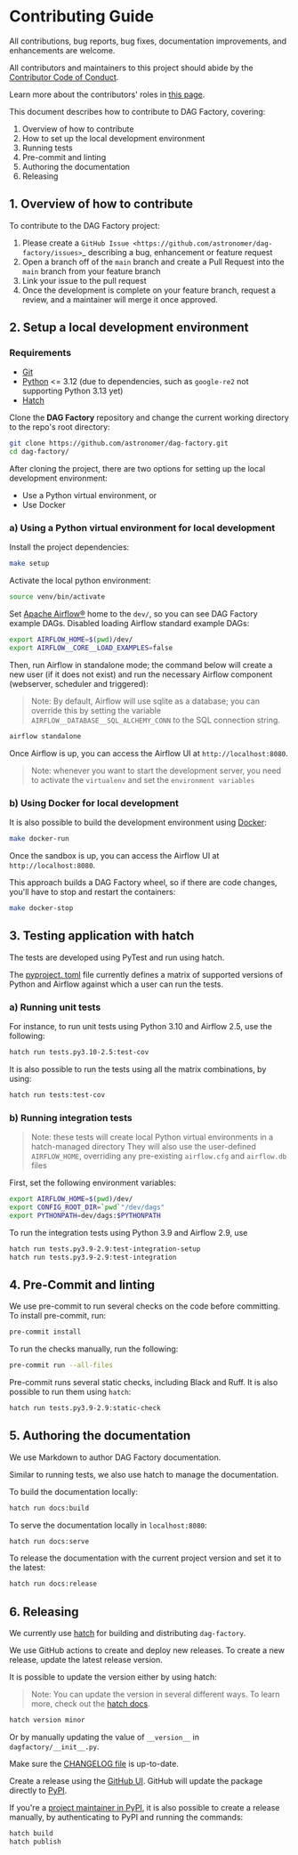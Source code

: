 # Contributing Guide

All contributions, bug reports, bug fixes, documentation improvements, and enhancements are welcome.

All contributors and maintainers to this project should abide by the
[Contributor Code of Conduct](code_of_conduct.md).

Learn more about the contributors' roles in [this page](roles.md).

This document describes how to contribute to DAG Factory, covering:

1. Overview of how to contribute
2. How to set up the local development environment
3. Running tests
4. Pre-commit and linting
5. Authoring the documentation
6. Releasing

## 1. Overview of how to contribute

To contribute to the DAG Factory project:

1. Please create a `GitHub Issue <https://github.com/astronomer/dag-factory/issues>`_ describing a bug, enhancement or feature request
2. Open a branch off of the ``main`` branch and create a Pull Request into the ``main`` branch from your feature branch
3. Link your issue to the pull request
4. Once the development is complete on your feature branch, request a review, and a maintainer will merge it once approved.

## 2. Setup a local development environment

### Requirements

* [Git](https://git-scm.com/)
* [Python](https://www.python.org/) <= 3.12 (due to dependencies, such as ``google-re2`` not supporting Python 3.13 yet)
* [Hatch](https://hatch.pypa.io/latest/)

Clone the **DAG Factory** repository and change the current working directory to the repo's root directory:

```bash
git clone https://github.com/astronomer/dag-factory.git
cd dag-factory/
```

After cloning the project, there are two options for setting up the local development environment:

* Use a Python virtual environment, or
* Use Docker

### a) Using a Python virtual environment for local development

Install the project dependencies:

```bash
make setup
```

Activate the local python environment:

```bash
source venv/bin/activate
```

Set [Apache Airflow®](https://airflow.apache.org/) home to the ``dev/``, so you can see DAG Factory example DAGs.
Disabled loading Airflow standard example DAGs:

```bash
export AIRFLOW_HOME=$(pwd)/dev/
export AIRFLOW__CORE__LOAD_EXAMPLES=false
```

Then, run Airflow in standalone mode; the command below will create a new user (if it does not exist) and run the necessary Airflow component (webserver, scheduler and triggered):

> Note: By default, Airflow will use sqlite as a database; you can override this by setting the variable ``AIRFLOW__DATABASE__SQL_ALCHEMY_CONN`` to the SQL connection string.

```bash
airflow standalone
```

Once Airflow is up, you can access the Airflow UI at ``http://localhost:8080``.

> Note: whenever you want to start the development server, you need to activate the ``virtualenv`` and set the ``environment variables``

### b) Using Docker for local development

It is also possible to build the development environment using [Docker](https://www.docker.com/products/docker-desktop/):

```bash
make docker-run
```

Once the sandbox is up, you can access the Airflow UI at ``http://localhost:8080``.

This approach builds a DAG Factory wheel, so if there are code changes, you'll have to stop and restart the containers:

```bash
make docker-stop
```

## 3. Testing application with hatch

The tests are developed using PyTest and run using hatch.

The [pyproject. toml](https://github.com/astronomer/dag-factory/blob/main/pyproject.toml) file currently defines a matrix of supported versions of Python and Airflow against which a user can run the tests.

### a) Running unit tests

For instance, to run unit tests using Python 3.10 and Airflow 2.5, use the following:

```bash
hatch run tests.py3.10-2.5:test-cov
```

It is also possible to run the tests using all the matrix combinations, by using:

```bash
hatch run tests:test-cov
```

### b) Running integration tests

> Note: these tests will create local Python virtual environments in a hatch-managed directory
> They will also use the user-defined `AIRFLOW_HOME`, overriding any pre-existing `airflow.cfg` and `airflow.db` files

First, set the following environment variables:

```bash
export AIRFLOW_HOME=$(pwd)/dev/
export CONFIG_ROOT_DIR=`pwd`"/dev/dags"
export PYTHONPATH=dev/dags:$PYTHONPATH
```

To run the integration tests using Python 3.9 and Airflow 2.9, use

```bash
hatch run tests.py3.9-2.9:test-integration-setup
hatch run tests.py3.9-2.9:test-integration
```

## 4. Pre-Commit and linting

We use pre-commit to run several checks on the code before committing. To install pre-commit, run:

```bash
pre-commit install
```

To run the checks manually, run the following:

```bash
pre-commit run --all-files
```

Pre-commit runs several static checks, including Black and Ruff. It is also possible to run them using ``hatch``:

```bash
hatch run tests.py3.9-2.9:static-check
```

## 5. Authoring the documentation

We use Markdown to author DAG Factory documentation.

Similar to running tests, we also use hatch to manage the documentation.

To build the documentation locally:

```bash
hatch run docs:build
```

To serve the documentation locally in `localhost:8080`:

```bash
hatch run docs:serve
```

To release the documentation with the current project version and set it to the latest:

```bash
hatch run docs:release
```

## 6. Releasing

We currently use [hatch](https://github.com/pypa/hatch) for building and distributing ``dag-factory``.

We use GitHub actions to create and deploy new releases. To create a new release, update the latest release version.

It is possible to update the version either by using hatch:

> Note: You can update the version in several different ways. To learn more, check out the [hatch docs](https://hatch.pypa.io/latest/version/#updating).

```bash
hatch version minor
```

Or by manually updating the value of `__version__` in `dagfactory/__init__.py`.

Make sure the [CHANGELOG file](https://github.com/astronomer/dag-factory/blob/main/CHANGELOG.md) is up-to-date.

Create a release using the [GitHub UI](https://github.com/astronomer/dag-factory/releases/new). GitHub will update the package directly to [PyPI](https://pypi.org/project/dag-factory/).

If you're a [project maintainer in PyPI](https://pypi.org/project/dag-factory/), it is also possible to create a release manually,
by authenticating to PyPI and running the commands:

```bash
hatch build
hatch publish
```
